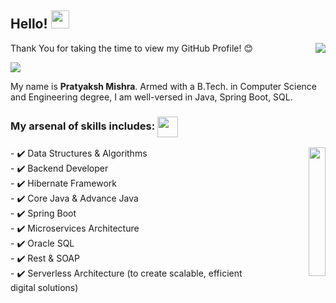 ## Hello!  <img src="https://media.tenor.com/EgBho6VyZQ4AAAAM/hi.gif" width="29px"> 

<img src="https://media.tenor.com/vjSLMYwnjZEAAAAM/hey.gif" align="right">

Thank You for taking the time to view my GitHub Profile! 😊

![](https://komarev.com/ghpvc/?username=Pratyaksh-hub&color=brightgreen)

My name is **Pratyaksh Mishra**. Armed with a B.Tech. in Computer Science and Engineering degree, I am well-versed in Java, Spring Boot, SQL.

### My arsenal of skills includes: <img align='center' src = "https://media2.giphy.com/media/QssGEmpkyEOhBCb7e1/giphy.gif?cid=ecf05e47a0n3gi1bfqntqmob8g9aid1oyj2wr3ds3mg700bl&rid=giphy.gif" width = 33px> <br>
<p align="right"> <img src="https://media.giphy.com/media/JOLlBirHkuoVRPOMnZ/giphy.gif" width="23%" align="right"></p>
- ✔️ Data Structures & Algorithms <br>
- ✔️ Backend Developer <br>
- ✔️ Hibernate Framework <br>
- ✔️ Core Java & Advance Java <br>
- ✔️ Spring Boot <br>
- ✔️ Microservices Architecture <br>
- ✔️ Oracle SQL <br>
- ✔️ Rest & SOAP <br>
- ✔️ Serverless Architecture (to create scalable, efficient digital solutions) <br>
<br>
